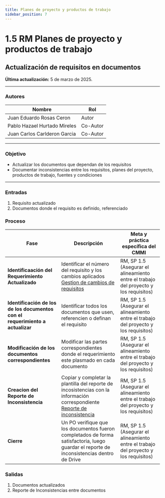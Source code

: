 ```yaml
---
title: Planes de proyecto y productos de trabajo
sidebar_position: 7
---
```


# 1.5 RM Planes de proyecto y productos de trabajo
## Actualización de requisitos en documentos

**Última actualización:** 5 de marzo de 2025.

---

### Autores
| Nombre                              | Rol       |
| ----------------------------------- | --------- |
| Juan Eduardo Rosas Ceron            | Autor     |
| Pablo Hazael Hurtado Mireles        | Co-Autor  |
| Juan Carlos Carlderon Garcia        | Co-Autor  |

---

### Objetivo

* Actualizar los documentos que dependan de los requisitos 
* Documentar inconsistencias entre los requisitos, planes del proyecto, productos de trabajo, fuentes y condiciones

---

### Entradas

1. Requisito actualizado
2. Documentos donde el requisito es definido, referenciado

### Proceso

| Fase                        | Descripción                      | Meta y práctica específica del CMMI |
|-----------------------------|----------------------------------|-------------------------------------|
| **Identificaación del Requerimiento Actualizado** | Identificar el número del requisito y los cambios aplicados [Gestion de cambios de requisitos](https://docs.google.com/spreadsheets/d/16xSeK0lslz1K5vRlzIaYuich8jrIOV8Ae__o9B-33ME/edit?gid=0#gid=0) | RM, SP 1.5 (Asegurar el alineamiento entre el trabajo del proyecto y los requisitos) |
| **Identificación de los de los documentos con el requerimiento a actualizar** | Identificar todos los documentos que usen, referencien o definan el requisito | RM, SP 1.5 (Asegurar el alineamiento entre el trabajo del proyecto y los requisitos) |
| **Modificación de los documentos correspondientes** | Modificar las partes correspondientes donde el requerimiento este plasmado en cada documento | RM, SP 1.5 (Asegurar el alineamiento entre el trabajo del proyecto y los requisitos) |
| **Creacion del Reporte de Inconsistencia** | Copiar y completar la plantilla del reporte de incosistencias con la información correspondiente [Reporte de inconsistencia](https://docs.google.com/document/d/1oFEtJ4wL4jAugo7VBqZViLJWfcgjDt24BJohPeyZFPA/edit?tab=t.0) | RM, SP 1.5 (Asegurar el alineamiento entre el trabajo del proyecto y los requisitos) |
| **Cierre** | Un PO verifique que los documentos fueron completados de forma satisfactoria, luego guardar el reporte de inconsistencias dentro de Drive | RM, SP 1.5 (Asegurar el alineamiento entre el trabajo del proyecto y los requisitos) |

### Salidas
1. Documentos actualizados
2. Reporte de Inconsistencias entre documentos
